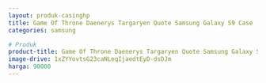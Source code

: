 ```yaml
---
layout: produk-casinghp
title: Game Of Throne Daenerys Targaryen Quote Samsung Galaxy S9 Case
categories: samsung

# Produk
product-title: Game Of Throne Daenerys Targaryen Quote Samsung Galaxy S9 Case
image-drive: 1xZYYovtsG23caNLeqIjaedtEyD-dsDJm
harga: 90000
---
```

